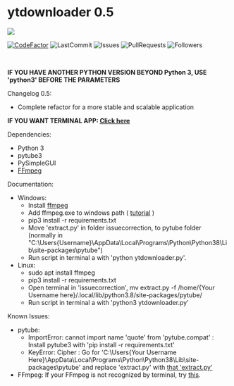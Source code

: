 # ytdownloader 0.5

<img src="https://i.imgur.com/PFr5ejx.gif">

[![CodeFactor](https://www.codefactor.io/repository/github/f4ll-py/ytdownloader/badge)](https://www.codefactor.io/repository/github/f4ll-py/ytdownloader)
![LastCommit](https://img.shields.io/github/last-commit/f4ll-py/ytdownloader)
![Issues](https://img.shields.io/github/issues/f4ll-py/ytdownloader)
![PullRequests](https://img.shields.io/github/issues-pr/f4ll-py/ytdownloader)
![Followers](https://img.shields.io/github/followers/f4ll-py?label=Follow)

<br>

**IF YOU HAVE ANOTHER PYTHON VERSION BEYOND Python 3, USE 'python3' BEFORE THE PARAMETERS**

Changelog 0.5:
- Complete refactor for a more stable and scalable application

**IF YOU WANT TERMINAL APP: <a href="https://github.com/f4ll-py/ytdownloader/tree/ytdownloader_0.3b">Click here</a>**

Dependencies:
- Python 3
- pytube3
- PySimpleGUI
- <a href="https://ffmpeg.org/download.html#build-windows">FFmpeg</a>

Documentation:

  - Windows:
    - Install <a href="https://ffmpeg.org/download.html#build-windows">ffmpeg</a>
    - Add ffmpeg.exe to windows path ( <a href="http://blog.gregzaal.com/how-to-install-ffmpeg-on-windows/#:~:text=If%20you%20try%20that%20right,and%20it%27ll%20understand%20us.">tutorial</a> )
    - pip3 install -r requirements.txt
    - Move 'extract.py' in folder issuecorrection, to pytube folder (normally in "C:\Users\{Username}\AppData\Local\Programs\Python\Python38\Lib\site-packages\pytube")
    - Run script in terminal a with 'python ytdownloader.py'.
  - Linux:
    - sudo apt install ffmpeg
    - pip3 install -r requirements.txt
    - Open terminal in 'issuecorrection', mv extract.py -f /home/{Your Username here}/.local/lib/python3.8/site-packages/pytube/
    - Run script in terminal a with 'python3 ytdownloader.py'

Known Issues:
- pytube:
  - ImportError: cannot import name 'quote' from 'pytube.compat' : Install pytube3 with 'pip install -r requirements.txt'
  - KeyError: Cipher : Go for 'C:\Users\{Your Username Here}\AppData\Local\Programs\Python\Python38\Lib\site-packages\pytube' and replace 'extract.py' with <a href="https://github.com/f4ll-py/videodownloader/tree/master/issuecorrection">that 'extract.py'</a>
- FFmpeg: If your FFmpeg is not recognized by terminal, try <a href="http://blog.gregzaal.com/how-to-install-ffmpeg-on-windows/#:~:text=If%20you%20try%20that%20right,and%20it%27ll%20understand%20us.">this</a>.
